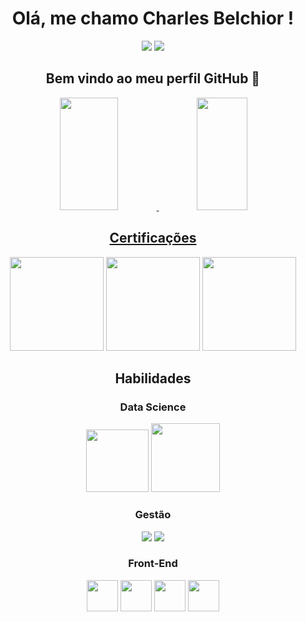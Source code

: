 <h1 align="center">Olá, me chamo Charles Belchior ! </h1>

<div align="center">
  <a href="https://www.instagram.com/charlesbelchior.psi/" target="_blank" rel="noopener noreferrer"><img src="https://img.shields.io/badge/Instagram-E4405F?style=for-the-badge&logo=instagram&logoColor=white"></a>
  <a href="https://www.linkedin.com/in/charles-belchior" target="_blank" rel="noopener noreferrer"><img src="https://img.shields.io/badge/LinkedIn-0077B5?style=for-the-badge&logo=linkedin&logoColor=whit"></a>
</div>

<h2 align="center">Bem vindo ao meu perfil GitHub 👋 </h2>
<!--
- 🔭 Psicólogo e Cientista de Dados.
- 🌱 Aprendendo sobre desenvolvimento WEB.
- 💬 Pergunte-me sobre Psicologia e Data Science.
- ⚡ Curiosidade: Gosto de animes, ficção ciêntifica e Dota2.
-->

<div align="center">
    <a href="https://github.com/CharlesBGS">
    <img width = "43%" loading="lazy" height="180em" src="https://github-readme-stats.vercel.app/api/top-langs/?username=CharlesBGS&layout=compact&langs_count=7&theme=chartreuse-dark"/>
    <img width = "40%" loading="lazy" height="180em" src="https://github-readme-stats.vercel.app/api?username=CharlesBGS&show_icons=true&theme=chartreuse-dark&include_all_commits=true&count_private=true"/>
</div>
      
<h2 align="center">Certificações</h2>

<!-- <h4 align="center">Microsoft</h4> -->

<div align="center">
     <a href="https://www.credly.com/badges/8719de06-09ed-418e-a04b-592ab748f583/public_url"><img src="https://images.credly.com/size/340x340/images/4136ced8-75d5-4afb-8677-40b6236e2672/azure-ai-fundamentals-600x600.png" width="150" height="150"></a>
     <a href="https://www.credly.com/badges/0770e5c4-b82e-487e-a567-ac1c58326d1e/public_url" target="_blank" rel="noopener noreferrer"><img src="https://images.credly.com/size/340x340/images/fc1352af-87fa-4947-ba54-398a0e63322e/security-compliance-and-identity-fundamentals-600x600.png" width="150" height="150"></a>
<!-- <h4 align="center">AWS</h4> -->
     <a href="https://www.credly.com/badges/72571b82-b70d-4110-b77f-845dda91b033/public_url" target="_blank" rel="noopener noreferrer"><img src="https://images.credly.com/size/340x340/images/73e4a58b-a8ef-41a3-a7db-9183dd269882/image.png"  width="150" height="150"></a>
<div>

<h2 align="center">Habilidades</h2>

<h3 align="center"> Data Science </h2>
<div align="center">
    <img src="https://cdn.jsdelivr.net/gh/devicons/devicon@latest/icons/rstudio/rstudio-original.svg" width="100" height="100"/>
<!--     <img src= "https://img.shields.io/badge/R-276DC3?style=for-the-badge&logo=r&logoColor=white"/> -->
    <img src="https://cdn.jsdelivr.net/gh/devicons/devicon@latest/icons/python/python-original.svg" width="110" height="110"/>
<!--     <img src= "https://img.shields.io/badge/Python-3776AB?style=for-the-badge&logo=python&logoColor=white"/> -->
</div>

<!--  <h3 align="center"> IDE's </h2>  -->
<div align="center">
<!--      <img src="https://img.shields.io/badge/Visual_Studio_Code-0078D4?style=for-the-badge&logo=visual%20studio%20code&logoColor=white"/>
    <img src="https://img.shields.io/badge/RStudio-75AADB?style=for-the-badge&logo=RStudio&logoColor=white"/>
    <img src="https://img.shields.io/badge/Colab-F9AB00?style=for-the-badge&logo=googlecolab&color=525252"/>
-->
  <h3 align="center"> Gestão </h2>
    <img src="https://img.shields.io/badge/Trello-0052CC?style=for-the-badge&logo=trello&logoColor=white"/>
    <img src="https://img.shields.io/badge/GIT-E44C30?style=for-the-badge&logo=git&logoColor=white"/>
</div>

<!--    
<h2 align="center">Vivência com:</h2>

<div align="center">
    <img src="https://img.shields.io/badge/Ubuntu-E95420?style=for-the-badge&logo=ubuntu&logoColor=white"/>
    <img src="https://img.shields.io/badge/Windows-0078D6?style=for-the-badge&logo=windows&logoColor=white"/>
    <img src="https://img.shields.io/badge/mac%20os-000000?style=for-the-badge&logo=apple&logoColor=white"/> 
    <img src="https://img.shields.io/badge/Android-3DDC84?style=for-the-badge&logo=android&logoColor=white"/>
</div>
-->

<h3 align="center">Front-End</h3>

<div align="center">
  <img src="https://cdn.jsdelivr.net/gh/devicons/devicon@latest/icons/html5/html5-plain-wordmark.svg" width="50" height="50"/>
  <img src="https://cdn.jsdelivr.net/gh/devicons/devicon@latest/icons/css3/css3-plain-wordmark.svg" width="50" height="50"/>
  <img src="https://cdn.jsdelivr.net/gh/devicons/devicon@latest/icons/javascript/javascript-plain.svg" width="50" height="50"/>
  <img src="https://cdn.jsdelivr.net/gh/devicons/devicon@latest/icons/react/react-original-wordmark.svg" width="50" height="50"/>
 <!-- 
    <img src= "https://img.shields.io/badge/HTML5-E34F26?style=for-the-badge&logo=html5&logoColor=white"/>
    <img src= "https://img.shields.io/badge/CSS3-1572B6?style=for-the-badge&logo=css3&logoColor=white"/>
    <img src= "https://img.shields.io/badge/JavaScript-F7DF1E?style=for-the-badge&logo=javascript&logoColor=black"/>
 -->
</div>






    




